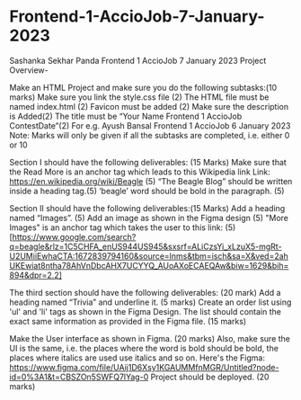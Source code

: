 # Frontend-1-AccioJob-7-January-2023
Sashanka Sekhar Panda Frontend 1 AccioJob 7 January 2023
Project Overview-

Make an HTML Project and make sure you do the following subtasks:(10 marks)
Make sure you link the style.css file (2)
The HTML file must be named index.html (2)
Favicon must be added (2)
Make sure the description is Added(2)
The title must be “Your Name Frontend 1 AccioJob ContestDate”(2)
For e.g. Ayush Bansal Frontend 1 AccioJob 6 January 2023
Note: Marks will only be given if all the subtasks are completed, i.e. either 0 or 10

Section I should have the following deliverables: (15 Marks)
Make sure that the Read More is an anchor tag which leads to this Wikipedia link Link: https://en.wikipedia.org/wiki/Beagle (5)
“The Beagle Blog” should be written inside a heading tag.(5)
‘beagle’ word should be bold in the paragraph. (5)

Section II should have the following deliverables:(15 Marks)
Add a heading named “Images”. (5)
Add an image as shown in the Figma design (5)
"More Images" is an anchor tag which takes the user to this link: (5)
[https://www.google.com/search?q=beagle&rlz=1C5CHFA_enUS944US945&sxsrf=ALiCzsYi_xLzuX5-mgRt-U2UMiiEwhaCTA:1672839794160&source=lnms&tbm=isch&sa=X&ved=2ahUKEwiat8ntha78AhVnDbcAHX7UCYYQ_AUoAXoECAEQAw&biw=1629&bih=894&dpr=2.2]

The third section should have the following deliverables: (20 mark)
Add a heading named “Trivia” and underline it. (5 marks)
Create an order list using 'ul' and 'li' tags as shown in the Figma Design. 
The list should contain the exact same information as provided in the Figma file. (15 marks)

Make the User interface as shown in Figma. (20 marks)
Also, make sure the UI is the same, i.e. the places where the word is bold should be bold, the places where italics are used use italics and so on.
Here's the Figma: https://www.figma.com/file/UAij1D6Xsy1KGAUMMfnMGR/Untitled?node-id=0%3A1&t=CBSZOn5SWFQ7lYag-0
Project should be deployed. (20 marks)
